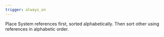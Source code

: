 ```yaml
---
trigger: always_on
---
```


Place System references first, sorted alphabetically. Then sort other using references in alphabetic order.
